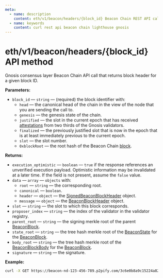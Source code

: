 ```yaml
---
meta:
  - name: description
    content: eth/v1/beacon/headers/{block_id} Beacon Chain REST API call details and examples.
  - name: keywords
    content: curl rest api beacon chain lighthouse gnosis
---
```


# eth/v1/beacon/headers/{block_id} API method

Gnosis consensus layer Beacon Chain API call that returns block header for a given block ID.

**Parameters:**

* `block_id` — `string` — (required) the block identifier with:
  * `head` — the canonical head of the chain in the view of the node that you are sending the call to.
  * `genesis` — the genesis state of the chain.
  * `justified` — the slot in the current epoch that has received [attestations](https://ethereum.org/en/developers/docs/consensus-mechanisms/pos/attestations/) from two thirds of the Gnosis validators.
  * `finalized` — the previously justified slot that is now in the epoch that is at least immediately previous to the current epoch.
  * `slot` — the slot number.
  * `0xblockRoot` — the root hash of the Beacon Chain [block](https://ethereum.org/en/developers/docs/blocks/).

**Returns:**

* `execution_optimistic` — `boolean` — `true` if the response references an unverified execution payload. Optimistic information may be invalidated at a later time. If the field is not present, assume the `false` value.
* `data` — `array` — `objects` with:
  * `root` — `string` — the corresponding root.
  * `canonical` — `boolean`.
  * `header` — `object` — the [SignedBeaconBlockHeader](https://github.com/ethereum/consensus-specs/blob/dev/specs/phase0/beacon-chain.md#signedbeaconblockheader) object.
  * `message` — `object` — the [BeaconBlockHeader](https://github.com/ethereum/consensus-specs/blob/dev/specs/phase0/beacon-chain.md#beaconblockheader) object.
 * `slot` — `string` — the slot to which this block corresponds.
 * `proposer_index` — `string` — the index of the validator in the validator registry.
 * `parent_root` — `string` — the signing merkle root of the parent [BeaconBlock](https://github.com/ethereum/consensus-specs/blob/dev/specs/phase0/beacon-chain.md#beaconblock).
 * `state_root` — `string` — the tree hash merkle root of the [BeaconState](https://github.com/ethereum/consensus-specs/blob/dev/specs/phase0/beacon-chain.md#beaconstate) for the [BeaconBlock](https://github.com/ethereum/consensus-specs/blob/dev/specs/phase0/beacon-chain.md#beaconblock).
 * `body_root` — `string` — the tree hash merkle root of the [BeaconBlockBody](https://github.com/ethereum/consensus-specs/blob/dev/specs/phase0/beacon-chain.md#beaconblockbody) for the [BeaconBlock](https://github.com/ethereum/consensus-specs/blob/dev/specs/phase0/beacon-chain.md#beaconblock).
 * `signature` — `string` — the signature.

**Example:**

``` sh
curl -X GET https://beacon-nd-123-456-789.p2pify.com/3c6e0b8a9c15224a8228b9a98ca1531d/eth/v1/beacon/headers/head
```
